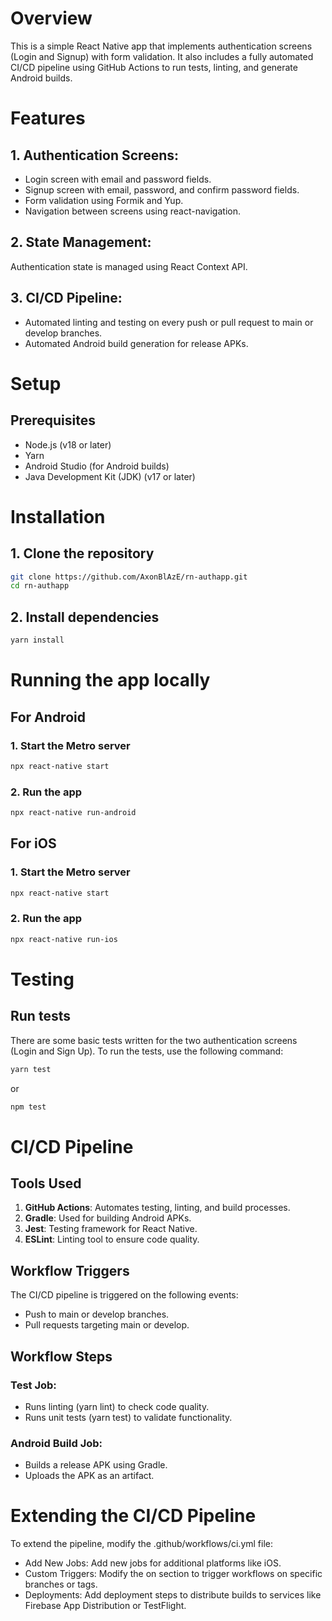 # Overview

This is a simple React Native app that implements authentication screens (Login and Signup) with form validation. It also includes a fully automated CI/CD pipeline using GitHub Actions to run tests, linting, and generate Android builds.

# Features

## 1. Authentication Screens:

- Login screen with email and password fields.
- Signup screen with email, password, and confirm password fields.
- Form validation using Formik and Yup.
- Navigation between screens using react-navigation.

## 2. State Management:

Authentication state is managed using React Context API.

## 3. CI/CD Pipeline:

- Automated linting and testing on every push or pull request to main or develop branches.
- Automated Android build generation for release APKs.

# Setup

## Prerequisites

- Node.js (v18 or later)
- Yarn
- Android Studio (for Android builds)
- Java Development Kit (JDK) (v17 or later)

# Installation

## 1. Clone the repository

```bash
git clone https://github.com/AxonBlAzE/rn-authapp.git
cd rn-authapp
```

## 2. Install dependencies

```bash
yarn install
```

# Running the app locally

## For Android

### 1. Start the Metro server

```bash
npx react-native start
```

### 2. Run the app

```bash
npx react-native run-android
```

## For iOS

### 1. Start the Metro server

```bash
npx react-native start
```

### 2. Run the app

```bash
npx react-native run-ios
```

# Testing

## Run tests

There are some basic tests written for the two authentication screens (Login and Sign Up). To run the tests, use the following command:

```bash
yarn test
```

or

```bash
npm test
```

# CI/CD Pipeline

## Tools Used

1. **GitHub Actions**: Automates testing, linting, and build processes.
2. **Gradle**: Used for building Android APKs.
3. **Jest**: Testing framework for React Native.
4. **ESLint**: Linting tool to ensure code quality.

## Workflow Triggers

The CI/CD pipeline is triggered on the following events:

- Push to main or develop branches.
- Pull requests targeting main or develop.

## Workflow Steps

### Test Job:

- Runs linting (yarn lint) to check code quality.
- Runs unit tests (yarn test) to validate functionality.

### Android Build Job:

- Builds a release APK using Gradle.
- Uploads the APK as an artifact.

# Extending the CI/CD Pipeline

To extend the pipeline, modify the .github/workflows/ci.yml file:

- Add New Jobs: Add new jobs for additional platforms like iOS.
- Custom Triggers: Modify the on section to trigger workflows on specific branches or tags.
- Deployments: Add deployment steps to distribute builds to services like Firebase App Distribution or TestFlight.
